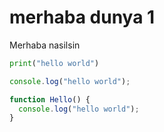---
---

# merhaba dunya 1

Merhaba nasilsin

```py
print("hello world")
```

```js
console.log("hello world");

function Hello() {
  console.log("hello world");
}
```
